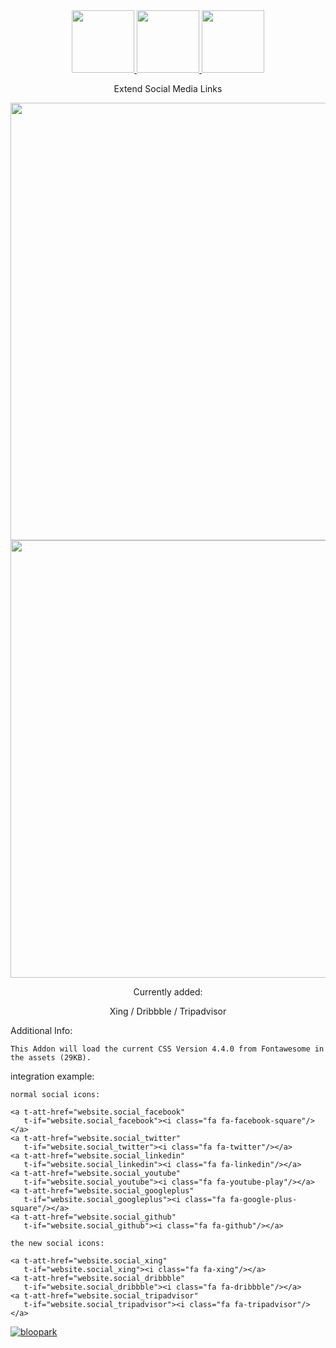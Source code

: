 
<center>
<a href="http://www.xing.com/">
<img class="oe_picture" width="100" src="https://raw.githubusercontent.com/blooparksystems/website/8.0/website_social_media_icon_extention/static/description/XING.png">
</a>
<a href="https://dribbble.com/">
<img class="oe_picture" width="100" src="https://raw.githubusercontent.com/blooparksystems/website/8.0/website_social_media_icon_extention/static/description/dribbble.png">
</a>
<a href="http://www.tripadvisor.de/">
<img class="oe_picture" width="100" src="https://raw.githubusercontent.com/blooparksystems/website/8.0/website_social_media_icon_extention/static/description/tripadvisor.jpg">
</a>

Extend Social Media Links

<img class="oe_picture" width="700" src="https://raw.githubusercontent.com/blooparksystems/website/8.0/website_social_media_icon_extention/static/description/settings.png">
<img class="oe_picture" width="700" src="https://raw.githubusercontent.com/blooparksystems/website/8.0/website_social_media_icon_extention/static/description/webpage.png">


Currently added:

Xing / Dribbble / Tripadvisor

</center>

Additional Info:
	
    This Addon will load the current CSS Version 4.4.0 from Fontawesome in the assets (29KB).

integration example:

    normal social icons:

	<a t-att-href="website.social_facebook"
       t-if="website.social_facebook"><i class="fa fa-facebook-square"/></a>
	<a t-att-href="website.social_twitter" 
       t-if="website.social_twitter"><i class="fa fa-twitter"/></a>
	<a t-att-href="website.social_linkedin"
       t-if="website.social_linkedin"><i class="fa fa-linkedin"/></a>
	<a t-att-href="website.social_youtube" 
       t-if="website.social_youtube"><i class="fa fa-youtube-play"/></a>
	<a t-att-href="website.social_googleplus" 
       t-if="website.social_googleplus"><i class="fa fa-google-plus-square"/></a>
	<a t-att-href="website.social_github" 
       t-if="website.social_github"><i class="fa fa-github"/></a>

	the new social icons:

	<a t-att-href="website.social_xing" 
       t-if="website.social_xing"><i class="fa fa-xing"/></a>
	<a t-att-href="website.social_dribbble" 
       t-if="website.social_dribbble"><i class="fa fa-dribbble"/></a>
	<a t-att-href="website.social_tripadvisor" 
       t-if="website.social_tripadvisor"><i class="fa fa-tripadvisor"/></a>
	

<a href="http://www.bloopark.de/">
<img class="oe_picture" alt="bloopark" src="http://bloopark.de/logo.png">
</a>